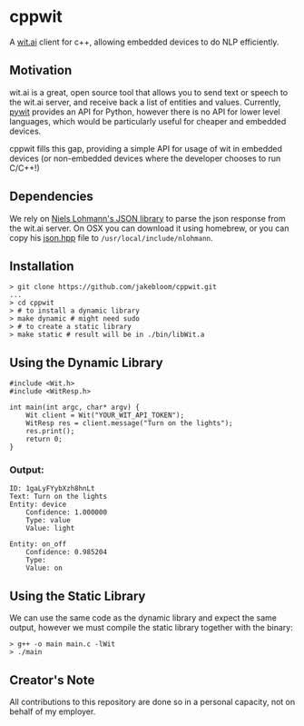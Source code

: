 # cppwit
A [wit.ai](https://wit.ai) client for c++, allowing embedded devices to do NLP efficiently.

## Motivation
wit.ai is a great, open source tool that allows you to send text or speech to the wit.ai server, and receive back a list of entities and values. Currently, [pywit](https://github.com/wit-ai/pywit) provides an API for Python, however there is no API for lower level languages, which would be particularly useful for cheaper and embedded devices.

cppwit fills this gap, providing a simple API for usage of wit in embedded devices (or non-embedded devices where the developer chooses to run C/C++!)

## Dependencies
We rely on [Niels Lohmann's JSON library](https://github.com/nlohmann/json) to parse the json response from the wit.ai server. On OSX you can download it using homebrew, or you can copy his [json.hpp](https://raw.githubusercontent.com/nlohmann/json/develop/single_include/nlohmann/json.hpp) file to `/usr/local/include/nlohmann`.


## Installation
```
> git clone https://github.com/jakebloom/cppwit.git
...
> cd cppwit
> # to install a dynamic library
> make dynamic # might need sudo
> # to create a static library
> make static # result will be in ./bin/libWit.a
```

## Using the Dynamic Library
```
#include <Wit.h>
#include <WitResp.h>

int main(int argc, char* argv) {
    Wit client = Wit("YOUR_WIT_API_TOKEN");
    WitResp res = client.message("Turn on the lights");
    res.print();
    return 0;
}
```
### Output:

```
ID: 1gaLyFYybXzh8hnLt
Text: Turn on the lights
Entity: device
	Confidence: 1.000000
	Type: value
	Value: light

Entity: on_off
	Confidence: 0.985204
	Type:
	Value: on
```

## Using the Static Library
We can use the same code as the dynamic library and expect the same output, however we must compile the static library together with the binary:
```
> g++ -o main main.c -lWit
> ./main
```

## Creator's Note
All contributions to this repository are done so in a personal capacity, not on behalf of my employer.